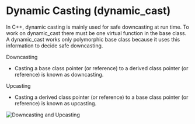 # Dynamic Casting (dynamic_cast)

In C++, dynamic casting is mainly used for safe downcasting at run time. To work on dynamic_cast there must be one virtual function in the base class. A dynamic_cast works only polymorphic base class because it uses this information to decide safe downcasting.

Downcasting
- Casting a base class pointer (or reference) to a derived class pointer (or reference) is known as downcasting.

Upcasting
- Casting a derived class pointer (or reference) to a base class pointer (or reference) is known as upcasting.

![Downcasting and Upcasting](https://media.geeksforgeeks.org/wp-content/uploads/20210506174912/one-300x131.png)
